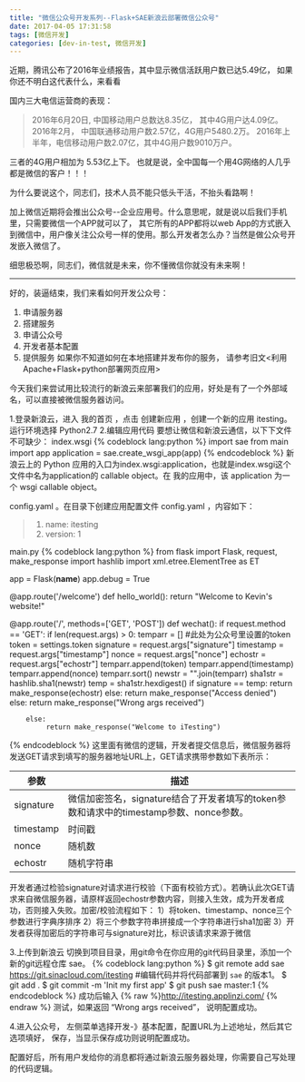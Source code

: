 ```yaml
---
title: "微信公众号开发系列--Flask+SAE新浪云部署微信公众号"
date: 2017-04-05 17:31:58
tags: [微信开发]
categories: [dev-in-test, 微信开发]
---
```

近期，腾讯公布了2016年业绩报告，其中显示微信活跃用户数已达5.49亿， 如果你还不明白这代表什么，来看看

<!--more-->
国内三大电信运营商的表现：
>2016年6月20日, 中国移动用户总数达8.35亿， 其中4G用户达4.09亿。
>2016年2月， 中国联通移动用户数2.57亿，4G用户5480.2万。
>2016年上半年，电信移动用户数2.07亿，其中4G用户数9010万户。

三者的4G用户相加为 5.53亿上下。 也就是说，全中国每一个用4G网络的人几乎都是微信的客户！！！

为什么要说这个，同志们，技术人员不能只低头干活，不抬头看路啊！

加上微信近期将会推出公众号--企业应用号。什么意思呢，就是说以后我们手机里，只需要微信一个APP就可以了， 其它所有的APP都将以web App的方式嵌入到微信中，用户像关注公众号一样的使用。那么开发者怎么办？当然是做公众号开发嵌入微信了。

细思极恐啊，同志们，微信就是未来，你不懂微信你就没有未来啊！

-------------------------------------------

好的，装逼结束，我们来看如何开发公众号：
1. 申请服务器
2. 搭建服务
3. 申请公众号
4. 开发者基本配置
5. 提供服务
如果你不知道如何在本地搭建并发布你的服务， 请参考旧文<利用Apache+Flask+python部署网页应用>

今天我们来尝试用比较流行的新浪云来部署我们的应用，好处是有了一个外部域名，可以直接被微信服务器访问。

1.登录新浪云，进入 我的首页 ，点击 创建新应用 ，创建一个新的应用 itesting。运行环境选择 Python2.7
2.编辑应用代码
要想让微信和新浪云通信，以下下文件不可缺少：
index.wsgi
{% codeblock lang:python %}
import sae
from main import app
application = sae.create_wsgi_app(app)
{% endcodeblock %}
新浪云上的 Python 应用的入口为index.wsgi:application，也就是index.wsgi这个文件中名为application的 callable object。在 我的应用中，该 application 为一个 wsgi callable object。

config.yaml 。在目录下创建应用配置文件 config.yaml ，内容如下：  
>1. name: itesting
>2. version: 1

main.py 
{% codeblock lang:python %}
from flask import Flask, request, make_response
import hashlib
import xml.etree.ElementTree as ET

app = Flask(__name__)
app.debug = True

@app.route('/welcome')
def hello_world():
    return "Welcome to Kevin's website!"

@app.route('/',  methods=['GET', 'POST'])
def wechat():
        if request.method == 'GET':
            if len(request.args) > 0:
                temparr = []
                #此处为公众号里设置的token
                token = settings.token 
                signature = request.args["signature"]
                timestamp = request.args["timestamp"]
                nonce = request.args["nonce"]
                echostr = request.args["echostr"]
                temparr.append(token)
                temparr.append(timestamp)
                temparr.append(nonce)
                temparr.sort()
                newstr = "".join(temparr)
                sha1str = hashlib.sha1(newstr)
                temp = sha1str.hexdigest()
                if signature == temp:
                    return make_response(echostr)
                else:
                    return make_response("Access denied")
            else:
                return make_response("Wrong args received")

        else:
             return make_response("Welcome to iTesting") 
{% endcodeblock %}
这里面有微信的逻辑，开发者提交信息后，微信服务器将发送GET请求到填写的服务器地址URL上，GET请求携带参数如下表所示：

参数	|		    描述
----| ----
signature |	    微信加密签名，signature结合了开发者填写的token参数和请求中的timestamp参数、nonce参数。
timestamp |	    时间戳
nonce |		    随机数
echostr |		随机字符串

开发者通过检验signature对请求进行校验（下面有校验方式）。若确认此次GET请求来自微信服务器，请原样返回echostr参数内容，则接入生效，成为开发者成功，否则接入失败。加密/校验流程如下：
1）将token、timestamp、nonce三个参数进行字典序排序
2）将三个参数字符串拼接成一个字符串进行sha1加密
3）开发者获得加密后的字符串可与signature对比，标识该请求来源于微信

3.上传到新浪云
切换到项目目录，用git命令在你应用的git代码目录里，添加一个新的git远程仓库 sae。
{% codeblock lang:python %}
$ git remote add sae https://git.sinacloud.com/itesting
#编辑代码并将代码部署到 `sae` 的版本1。
$ git add .
$ git commit -m 'Init my first app'
$ git push sae master:1
{% endcodeblock %}
成功后输入 {% raw %}http://itesting.applinzi.com/ {% endraw %} 测试，如果返回 “Wrong args received”， 说明配置成功。

4.进入公众号， 左侧菜单选择开发-》基本配置，配置URL为上述地址，然后其它选项填好， 保存，当显示保存成功则说明配置成功。

配置好后，所有用户发给你的消息都将通过新浪云服务器处理，你需要自己写处理的代码逻辑。

